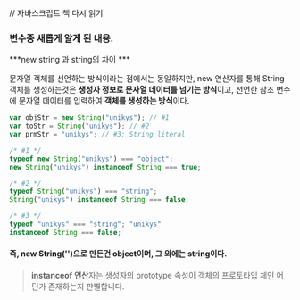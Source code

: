 // 자바스크립트 책 다시 읽기.

### 변수중 새롭게 알게 된 내용.

***new string 과 string의 차이 ***

문자열 객체를 선언하는 방식이라는 점에서는 동일하지만,
new 연산자를 통해 String 객체를 생성하는것은 **생성자 정보로 문자열 데이터를 넘기는 방식**이고,
선언한 참조 변수에 문자열 데이터를 입력하여 **객체를 생성하는 방식**이다.

```javascript
var objStr = new String("unikys"); // #1 
var toStr = String("unikys"); // #2 
var prmStr = "unikys"; // #3: String literal

/* #1 */ 
typeof new String("unikys") === "object"; 
new String("unikys") instanceof String === true; 

/* #2 */ 
typeof String("unikys") === "string"; 
String("unikys") instanceof String === false; 

/* #3 */ 
typeof "unikys" === "string"; "unikys" 
instanceof String === false;


```

#### 즉, new String('')으로 만든건 object이며, 그 외에는 string이다. 

>**instanceof 연산**자는 생성자의 prototype 속성이 객체의 프로토타입 체인 어딘가 존재하는지 판별합니다.

